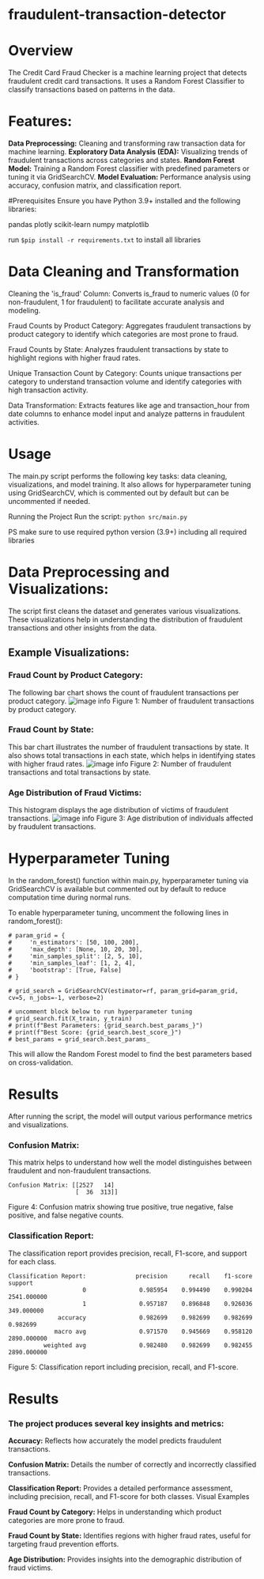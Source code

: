 # fraudulent-transaction-detector

# Overview
The Credit Card Fraud Checker is a machine learning project that detects fraudulent credit card transactions. It uses a Random Forest Classifier to classify transactions based on patterns in the data.

# Features:
**Data Preprocessing:** Cleaning and transforming raw transaction data for machine learning.
**Exploratory Data Analysis (EDA):** Visualizing trends of fraudulent transactions across categories and states.
**Random Forest Model:** Training a Random Forest classifier with predefined parameters or tuning it via GridSearchCV.
**Model Evaluation:** Performance analysis using accuracy, confusion matrix, and classification report.

#Prerequisites
Ensure you have Python 3.9+ installed and the following libraries:

pandas
plotly
scikit-learn
numpy
matplotlib

run ```$pip install -r requirements.txt``` to install all libraries

# Data Cleaning and Transformation
Cleaning the 'is_fraud' Column:
Converts is_fraud to numeric values (0 for non-fraudulent, 1 for fraudulent) to facilitate accurate analysis and modeling.

Fraud Counts by Product Category:
Aggregates fraudulent transactions by product category to identify which categories are most prone to fraud.

Fraud Counts by State:
Analyzes fraudulent transactions by state to highlight regions with higher fraud rates.

Unique Transaction Count by Category:
Counts unique transactions per category to understand transaction volume and identify categories with high transaction activity.

Data Transformation:
Extracts features like age and transaction_hour from date columns to enhance model input and analyze patterns in fraudulent activities.

# Usage

The main.py script performs the following key tasks: data cleaning, visualizations, and model training. It also allows for hyperparameter tuning using GridSearchCV, which is commented out by default but can be uncommented if needed.

Running the Project
Run the script:
```python src/main.py```

PS make sure to use required python version (3.9+) including all required libraries

# Data Preprocessing and Visualizations:

The script first cleans the dataset and generates various visualizations. These visualizations help in understanding the distribution of fraudulent transactions and other insights from the data.
## Example Visualizations:

### Fraud Count by Product Category: 
The following bar chart shows the count of fraudulent transactions per product category.
![image info](visualizations/fig1.png)
Figure 1: Number of fraudulent transactions by product category.

### Fraud Count by State: 
This bar chart illustrates the number of fraudulent transactions by state. It also shows total transactions in each state, which helps in identifying states with higher fraud rates.
![image info](visualizations/fig2.png)
Figure 2: Number of fraudulent transactions and total transactions by state.

### Age Distribution of Fraud Victims: 
This histogram displays the age distribution of victims of fraudulent transactions.
![image info](visualizations/fig3.png)
Figure 3: Age distribution of individuals affected by fraudulent transactions.

# Hyperparameter Tuning
In the random_forest() function within main.py, hyperparameter tuning via GridSearchCV is available but commented out by default to reduce computation time during normal runs.

To enable hyperparameter tuning, uncomment the following lines in random_forest():
``` 
# param_grid = {
#     'n_estimators': [50, 100, 200],
#     'max_depth': [None, 10, 20, 30],
#     'min_samples_split': [2, 5, 10],
#     'min_samples_leaf': [1, 2, 4],
#     'bootstrap': [True, False]
# }

# grid_search = GridSearchCV(estimator=rf, param_grid=param_grid, cv=5, n_jobs=-1, verbose=2)

# uncomment block below to run hyperparameter tuning
# grid_search.fit(X_train, y_train)
# print(f"Best Parameters: {grid_search.best_params_}")
# print(f"Best Score: {grid_search.best_score_}")
# best_params = grid_search.best_params_
```
This will allow the Random Forest model to find the best parameters based on cross-validation.

# Results
After running the script, the model will output various performance metrics and visualizations.

### Confusion Matrix: 
This matrix helps to understand how well the model distinguishes between fraudulent and non-fraudulent transactions.
``` 
Confusion Matrix: [[2527   14]
                   [  36  313]]
```
Figure 4: Confusion matrix showing true positive, true negative, false positive, and false negative counts.

### Classification Report: 
The classification report provides precision, recall, F1-score, and support for each class. 
```
Classification Report:              precision      recall    f1-score        support
                     0               0.985954    0.994490    0.990204    2541.000000
                     1               0.957187    0.896848    0.926036     349.000000
              accuracy               0.982699    0.982699    0.982699       0.982699
             macro avg               0.971570    0.945669    0.958120    2890.000000
          weighted avg               0.982480    0.982699    0.982455    2890.000000
```
Figure 5: Classification report including precision, recall, and F1-score.

# Results
### The project produces several key insights and metrics:

**Accuracy:** Reflects how accurately the model predicts fraudulent transactions.

**Confusion Matrix:** Details the number of correctly and incorrectly classified transactions.

**Classification Report:** Provides a detailed performance assessment, including precision, recall, and F1-score for both classes.
Visual Examples

**Fraud Count by Category:** Helps in understanding which product categories are more prone to fraud.

**Fraud Count by State:** Identifies regions with higher fraud rates, useful for targeting fraud prevention efforts.

**Age Distribution:** Provides insights into the demographic distribution of fraud victims.
